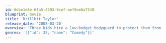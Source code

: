 ```yaml
---
id: 6dbe1e8e-6fa5-4593-9cef-aef8ee6a7540
blueprint: movie
title: 'Drillbit Taylor'
release_date: '2008-03-20'
overview: 'Three kids hire a low-budget bodyguard to protect them from the playground bully, not realising he is just a homeless beggar and petty thief looking for some easy cash.'
genres: '[{"id": 35, "name": "Comedy"}]'
---
```

